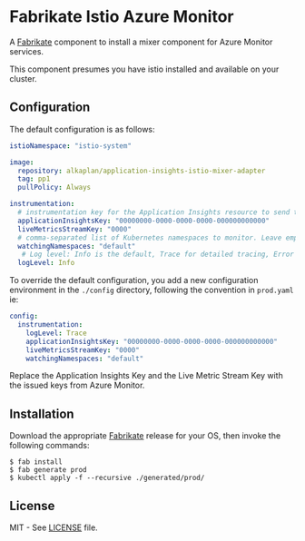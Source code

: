 # Fabrikate Istio Azure Monitor

A [Fabrikate](github.com/microsoft/fabrikate) component to install a mixer component for Azure Monitor services.

This component presumes you have istio installed and available on your cluster.

## Configuration

The default configuration is as follows:

```yaml
istioNamespace: "istio-system"

image:
  repository: alkaplan/application-insights-istio-mixer-adapter
  tag: pp1
  pullPolicy: Always

instrumentation:
  # instrumentation key for the Application Insights resource to send telemetry to
  applicationInsightsKey: "00000000-0000-0000-0000-000000000000"
  liveMetricsStreamKey: "0000"
  # comma-separated list of Kubernetes namespaces to monitor. Leave empty if all namespaces must be monitored
  watchingNamespaces: "default"
   # Log level: Info is the default, Trace for detailed tracing, Error for errors only
  logLevel: Info
```

To override the default configuration, you add a new configuration environment in the `./config` directory, following the convention in `prod.yaml` ie:

```yaml
config:
  instrumentation:
    logLevel: Trace
    applicationInsightsKey: "00000000-0000-0000-0000-000000000000"
    liveMetricsStreamKey: "0000"
    watchingNamespaces: "default"
```

Replace the Application Insights Key and the Live Metric Stream Key with the issued keys from Azure Monitor.

## Installation

Download the appropriate [Fabrikate](github.com/microsoft/fabrikate/releases) release for your OS, then invoke the following commands:

```
$ fab install
$ fab generate prod
$ kubectl apply -f --recursive ./generated/prod/
```

## License

MIT - See [LICENSE](./LICENSE) file.
